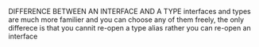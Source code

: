 DIFFERENCE BETWEEN AN INTERFACE AND A TYPE
interfaces and types are much more familier and you can choose any of them freely, the only differece is that you cannit re-open a type alias rather you can re-open an interface